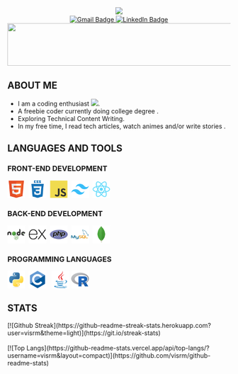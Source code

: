 <!--
**visrm/visrm** is a ✨ _special_ ✨ repository because its `README.md` (this file) appears on your GitHub profile.
-->
<div id="header" align="center">
  <img src="https://media2.giphy.com/media/Y4ak9Ki2GZCbJxAnJD/giphy.gif?cid=6c09b9529c9ac2641712422df7f8ac2a31d6b72e9f1680fc&rid=giphy.gif&ct=g" width="100"/><br/>
</div>
<div id="badges" align="center">
<a href="mailto:xern6852@gmail.com">
 <img src="https://img.shields.io/badge/xern6852@gmail-FF2400?style=for-the-badge&logo=gmail&logoColor=white" alt="Gmail Badge"/>
</a>
<a href="https://www.linkedin.com/in/rahulmurali852/">
 <img src="https://img.shields.io/badge/rahul murali-0A66C2?style=for-the-badge&logo=linkedIn&logoColor=white" alt="LinkedIn Badge"/>
</a>
</div>

<div align="center">
<img src="https://user-images.githubusercontent.com/61057666/169029838-74df663d-2e62-4d77-bdff-b43f7d63f00f.png" width="600" height="96em" />
</div>

##  ABOUT ME
- I am a coding enthusiast <img src="https://media.giphy.com/media/WUlplcMpOCEmTGBtBW/giphy.gif" width="30">.
- A freebie coder currently doing college degree .
- Exploring Technical Content Writing.
- In my free time, I read tech articles, watch animes and/or write stories .


##  LANGUAGES AND TOOLS
### FRONT-END DEVELOPMENT 
<div> 
<img src="https://github.com/devicons/devicon/blob/master/icons/html5/html5-original.svg" title="HTML5" alt="HTML" width="40" height="40"/>&nbsp;
<img src="https://github.com/devicons/devicon/blob/master/icons/css3/css3-plain-wordmark.svg" title="CSS3" alt="CSS" width="40" height="40"/>&nbsp;
<img src="https://github.com/devicons/devicon/blob/master/icons/javascript/javascript-original.svg" title="JavaScript" alt="JavaScript" width="40" height="40"/>&nbsp;
<img src="https://github.com/devicons/devicon/blob/master/icons/tailwindcss/tailwindcss-original.svg" title="Tailwindcss" alt="Tailwindcss" width="40" height="40"/>&nbsp;
<img src="https://github.com/devicons/devicon/blob/master/icons/react/react-original.svg" title="React.js" alt="React.js" width="40" height="40"/>&nbsp;
</div>

### BACK-END DEVELOPMENT
<div>
<img src="https://github.com/devicons/devicon/blob/master/icons/nodejs/nodejs-original-wordmark.svg" title="Node.js" alt="Node.js" width="40" height="40" />&nbsp;
<img src="https://github.com/devicons/devicon/blob/master/icons/express/express-original.svg" title="Express.js" alt="Express.js" width="40" height="40" />&nbsp;
<img src="https://github.com/devicons/devicon/blob/master/icons/php/php-original.svg" title="PHP" alt="PHP" width="40" height="40"/>&nbsp;
<img src="https://github.com/devicons/devicon/blob/master/icons/mysql/mysql-original-wordmark.svg" title="Mysql" alt="Mysql" width="40" height="40"/>&nbsp;
<img src="https://github.com/devicons/devicon/blob/master/icons/mongodb/mongodb-original.svg" title="MongoDB" alt="MongoDB" width="40" height="40" />&nbsp;
</div>

### PROGRAMMING LANGUAGES 
<div> 
<img src="https://github.com/devicons/devicon/blob/master/icons/python/python-original.svg" title="Python" alt="Python" width="40" height="40"/>&nbsp;
<img src="https://github.com/devicons/devicon/blob/master/icons/c/c-original.svg" title="C" alt="C" width="40" height="40"/> &nbsp;
<img src="https://github.com/devicons/devicon/blob/master/icons/java/java-original.svg" title="Java" alt="Java" width="40" height="40"/>
<img src="https://github.com/devicons/devicon/blob/master/icons/r/r-original.svg" title="Mysql" alt="Mysql" width="40" height="40"/>&nbsp;
</div>

##  STATS

<div>
 [![Github Streak](https://github-readme-streak-stats.herokuapp.com?user=visrm&theme=light)](https://git.io/streak-stats) <br/> <br/>
 [![Top Langs](https://github-readme-stats.vercel.app/api/top-langs/?username=visrm&layout=compact)](https://github.com/visrm/github-readme-stats)
</div>
